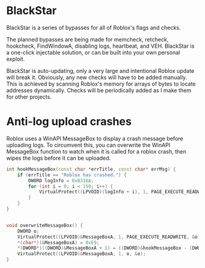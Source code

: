 # BlackStar
BlackStar is a series of bypasses for all of Roblox's flags and checks. 

The planned bypasses are being made for memcheck, retcheck, hookcheck, FindWindowA, disabling logs, heartbeat, and VEH. BlackStar is a one-click injectable solution, or can be built into your own personal exploit.

BlackStar is auto-updating, only a very large and intentional Roblox update will break it. Obviously, any new checks will have to be added manually. 
This is achieved by scanning Roblox's memory for arrays of bytes to locate addresses dynamically. Checks will be periodically added as I make them for other projects.



# Anti-log upload crashes

Roblox uses a WinAPI MessageBox to display a crash message before uploading logs. To circumvent this, you can overwrite the WinAPI MessageBox function to watch when it is called for a roblox crash, then wipes the logs before it can be uploaded.

```C++
int hookMessageBox(const char *errTitle, const char* errMsg) {
    if (errTitle == "Roblox has crashed.") {
        DWORD logInfo = 0xB316A;
        for (int i = 0; i < 150; i++) {
            VirtualProtect((LPVOID)(logInfo + i), 1, PAGE_EXECUTE_READWRITE, (PDWORD)0x90); //delete logs
        }
    }
}


void overwriteMessageBox() {
    DWORD o;
    VirtualProtect((LPVOID)&MessageBoxA, 1, PAGE_EXECUTE_READWRITE, &o);
    *(char*)(&MessageBoxA) = 0xE9;
    *(DWORD*)((DWORD)&MessageBoxA + 1) = ((DWORD)&hookMessageBox - (DWORD)&MessageBoxA) - 5;
    VirtualProtect((LPVOID)&MessageBoxA, 1, o, &o);
}
 ```
 
